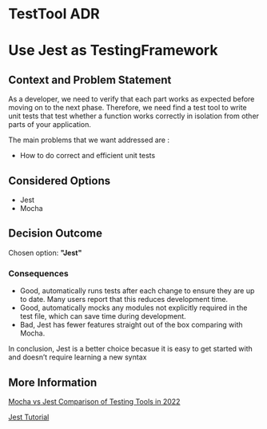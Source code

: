 # TestTool ADR

# Use Jest as TestingFramework

## Context and Problem Statement

As a developer, we need to verify that each part works as expected before moving on to the next phase. Therefore, we need find a test tool to write unit tests
that test whether a function works correctly in isolation from other parts of your application. 

The main problems that we want addressed are : 
 - How to do correct and efficient unit tests

## Considered Options

* Jest
* Mocha

## Decision Outcome

Chosen option: <b>"Jest"</b>

### Consequences

* Good, automatically runs tests after each change to ensure they are up to date. Many users report that this reduces development time.
* Good, automatically mocks any modules not explicitly required in the test file, which can save time during development. 
* Bad, Jest has fewer features straight out of the box comparing with Mocha.

In conclusion, Jest is a better choice becasue it is easy to get started with and doesn’t require learning a new syntax

## More Information
[Mocha vs Jest Comparison of Testing Tools in 2022](https://medium.com/@lancelyao/browser-storage-local-storage-session-storage-cookie-indexeddb-and-websql-be6721ebe32a](https://www.blog.duomly.com/mocha-vs-jest/#3-compare-mocha-vs-jest))

[Jest Tutorial](https://jestjs.io/docs/getting-started)

